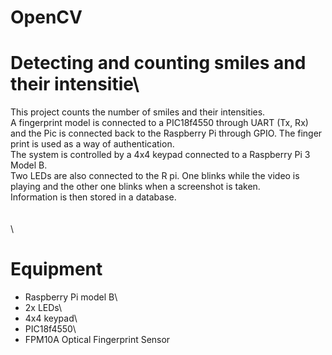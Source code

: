 # OpenCV
#  Detecting and counting smiles and their intensitie\
This project counts the number of smiles and their intensities.\
A fingerprint model is connected to a PIC18f4550 through UART (Tx, Rx) and the Pic is connected back to the Raspberry Pi through GPIO. The finger print is used as a way of authentication.\
The system is controlled by a 4x4 keypad connected to a Raspberry Pi 3 Model B.\
Two LEDs are also connected to the R pi. One blinks while the video is playing and the other one blinks when a screenshot is taken.\
Information is then stored in a database.\
\
\
\

# Equipment
- Raspberry Pi model B\
- 2x LEDs\
- 4x4 keypad\
- PIC18f4550\
- FPM10A Optical Fingerprint Sensor
